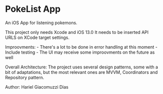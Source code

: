 # PokeList App
An iOS App for listening pokemons.

This project only needs Xcode and iOS 13.0 
It needs to be inserted API URLS on XCode target settings.

Improovments: 
	- There's a lot to be done in error handling at this moment
	- Include testing
	- The UI may receive some improovments on the future as well

Overall Architecture:
	The project uses several design patterns, some with a bit of adaptations, but the most relevant ones 
	are MVVM, Coordinators and Repository pattern.


Author: Hariel Giacomuzzi Dias